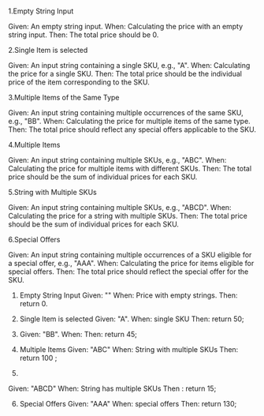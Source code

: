 #
1.Empty String Input

Given: An empty string input.
When: Calculating the price with an empty string input.
Then: The total price should be 0.

2.Single Item is selected

Given: An input string containing a single SKU, e.g., "A".
When: Calculating the price for a single SKU.
Then: The total price should be the individual price of the item corresponding to the SKU.

3.Multiple Items of the Same Type

Given: An input string containing multiple occurrences of the same SKU, e.g., "BB".
When: Calculating the price for multiple items of the same type.
Then: The total price should reflect any special offers applicable to the SKU.

4.Multiple Items

Given: An input string containing multiple SKUs, e.g., "ABC".
When: Calculating the price for multiple items with different SKUs.
Then: The total price should be the sum of individual prices for each SKU.

5.String with Multiple SKUs

Given: An input string containing multiple SKUs, e.g., "ABCD".
When: Calculating the price for a string with multiple SKUs.
Then: The total price should be the sum of individual prices for each SKU.

6.Special Offers

Given: An input string containing multiple occurrences of a SKU eligible for a special offer, e.g., "AAA".
When: Calculating the price for items eligible for special offers.
Then: The total price should reflect the special offer for the SKU.

1. Empty String Input
Given: ""
When: Price with empty strings.
Then: return 0.

2. Single Item is selected
Given: "A".
When: single SKU
Then: return 50;

3. Given: "BB".
When: 
Then: return 45;

4. Multiple Items
Given: "ABC"
When: String with multiple SKUs
Then: return 100 ;

5. 
Given: "ABCD"
When: String has multiple SKUs
Then : return 15;

6. Special Offers
Given: "AAA"
When: special offers
Then: return 130;
